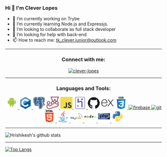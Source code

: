 ### Hi 👋 I'm Clever Lopes

- 🔭 I’m currently working on Trybe
- 🌱 I’m currently learning Node.js and Expressjs.
- 👯 I’m looking to collaborate as full stack developer
- 🤔 I’m looking for help with back-end
- 📫 How to reach me: tk_clever.junior@outlook.com

<hr>
<h3 align="center">Connect with me:</h3>

<p align="center"><a href="https://www.linkedin.com/public-profile/settings?lipi=urn%3Ali%3Apage%3Ad_flagship3_profile_self_edit_contact-info%3BEaW7zjeZQSq8ZW5Rxvzeww%3D%3D" target="_blank"><img align="center" src="https://raw.githubusercontent.com/rahuldkjain/github-profile-readme-generator/master/src/images/icons/Social/linked-in-alt.svg" alt="clever-lopes" height="30" width="40" /></a> 

<hr>

<h3 align="center">Languages and Tools:</h3>

<p align="center"> 
<a href="https://developer.android.com" target="_blank" rel="noreferrer"> 
<img src="https://raw.githubusercontent.com/devicons/devicon/master/icons/android/android-original-wordmark.svg" alt="android" width="40" height="40"/> </a> <a href="https://www.cprogramming.com/" target="_blank" rel="noreferrer"> <img src="https://raw.githubusercontent.com/devicons/devicon/master/icons/c/c-original.svg" alt="c" width="40" height="40"/> </a> <a href="https://www.postgresql.org/" target="_blank" rel="noreferrer">  <img src="https://github.com/devicons/devicon/blob/master/icons/postgresql/postgresql-original.svg" alt="postgree" width="40" height="40"/> </a> <a href="https://jestjs.io/pt-BR/" target="_blank" rel="noreferrer"> <img src="https://github.com/devicons/devicon/blob/master/icons/jest/jest-plain.svg" alt="jest" width="40" height="40"/> </a> <a href="https://www.javascript.com/" target="_blank" rel="noreferrer">  <img src="https://github.com/devicons/devicon/blob/master/icons/javascript/javascript-original.svg" alt="javascript" width="40" height="40"/> </a> <a href="heroku.com" target="_blank" rel="noreferrer"> <img src="https://github.com/devicons/devicon/blob/master/icons/heroku/heroku-original.svg" alt="heroku" width="40" height="40"/> </a> <a href="github.com" target="_blank" rel="noreferrer"> <img src="https://github.com/devicons/devicon/blob/master/icons/github/github-original.svg" alt="github" width="40" height="40"/></a>
  <a href="https://expressjs.com/pt-br/" target="_blank" rel="noreferrer"> <img src="https://github.com/devicons/devicon/blob/master/icons/express/express-original.svg" alt="express" width="40" height="40"/></a> <a href="https://www.w3schools.com/css/" target="_blank" rel="noreferrer"> <img src="https://raw.githubusercontent.com/devicons/devicon/master/icons/css3/css3-original-wordmark.svg" alt="css3" width="40" height="40"/> </a><a href="https://firebase.google.com/" target="_blank" rel="noreferrer"> <img src="https://www.vectorlogo.zone/logos/firebase/firebase-icon.svg" alt="firebase" width="40" height="40"/> </a> <a href="https://git-scm.com/" target="_blank" rel="noreferrer"> <img src="https://www.vectorlogo.zone/logos/git-scm/git-scm-icon.svg" alt="git" width="40" height="40"/> </a> <a href="https://www.w3.org/html/" target="_blank" rel="noreferrer"> <img src="https://raw.githubusercontent.com/devicons/devicon/master/icons/html5/html5-original-wordmark.svg" alt="html5" width="40" height="40"/> </a> <a href="https://www.java.com" target="_blank" rel="noreferrer"> <img src="https://raw.githubusercontent.com/devicons/devicon/master/icons/java/java-original.svg" alt="java" width="40" height="40"/> </a> <a href="https://www.mysql.com/" target="_blank" rel="noreferrer"> <img src="https://raw.githubusercontent.com/devicons/devicon/master/icons/mysql/mysql-original-wordmark.svg" alt="mysql" width="40" height="40"/> </a> <a href="https://nodejs.org" target="_blank" rel="noreferrer"> <img src="https://raw.githubusercontent.com/devicons/devicon/master/icons/nodejs/nodejs-original-wordmark.svg" alt="nodejs" width="40" height="40"/> </a> <a href="https://www.php.net" target="_blank" rel="noreferrer"> <img src="https://raw.githubusercontent.com/devicons/devicon/master/icons/php/php-original.svg" alt="php" width="40" height="40"/> </a> <a href="https://www.python.org" target="_blank" rel="noreferrer"> <img src="https://raw.githubusercontent.com/devicons/devicon/master/icons/python/python-original.svg" alt="python" width="40" height="40"/> </a>   
 </p>

<hr>

![Hrishikesh's github stats](https://github-readme-stats.vercel.app/api/?username=clever-junior&show_icons=true&title_color=fff&icon_color=79ff97&text_color=9f9f9f&bg_color=151515)

<hr>

[![Top Langs](https://github-readme-stats.vercel.app/api/top-langs/?username=clever-junior&theme=dark)](https://github.com/anuraghazra/github-readme-stats)
